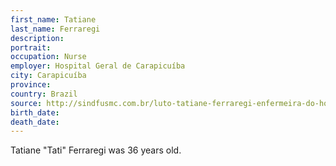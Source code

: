 ```yaml
---
first_name: Tatiane
last_name: Ferraregi
description: 
portrait: 
occupation: Nurse
employer: Hospital Geral de Carapicuíba
city: Carapicuíba
province: 
country: Brazil
source: http://sindfusmc.com.br/luto-tatiane-ferraregi-enfermeira-do-hospital-geral-deixara-muitas-saudades-para-todos/
birth_date: 
death_date: 
---
```


Tatiane "Tati" Ferraregi was 36 years old.